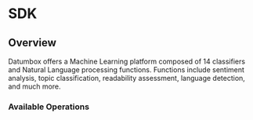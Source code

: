 # SDK

## Overview

Datumbox offers a Machine Learning platform composed of 14 classifiers and Natural Language processing functions. Functions include sentiment analysis, topic classification, readability assessment, language detection, and much more.

### Available Operations

